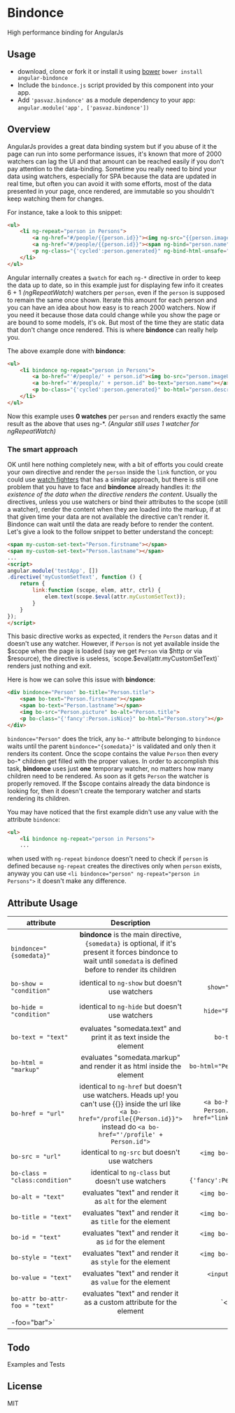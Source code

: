 Bindonce
========

High performance binding for AngularJs

## Usage
* download, clone or fork it or install it using [bower](http://twitter.github.com/bower/) `bower install angular-bindonce`
* Include the `bindonce.js` script provided by this component into your app.
* Add `'pasvaz.bindonce'` as a module dependency to your app: `angular.module('app', ['pasvaz.bindonce'])`

## Overview
AngularJs provides a great data binding system but if you abuse of it the page can run into some performance issues, it's known that more of 2000 watchers can lag the UI and that amount can be reached easily if you don't pay attention to the data-binding. Sometime you really need to bind your data using watchers, especially for SPA because the data are updated in real time, but often you can avoid it with some efforts, most of the data presented in your page, once rendered, are immutable so you shouldn't keep watching them for changes.

For instance, take a look to this snippet:
```html
<ul>
	<li ng-repeat="person in Persons">
		<a ng-href="#/people/{{person.id}}"><img ng-src="{{person.imageUrl}}"></a>
		<a ng-href="#/people/{{person.id}}"><span ng-bind="person.name"></span></a>
		<p ng-class="{'cycled':person.generated}" ng-bind-html-unsafe="person.description"></p>
	</li>
</ul>
```
Angular internally creates a `$watch` for each `ng-*` directive in order to keep the data up to date, so in this example just for displaying few info it creates 6 + 1 *(ngRepeatWatch)* watchers per `person`, even if the `person` is supposed to remain the same once shown. Iterate this amount for each person and you can have an idea about how easy is to reach 2000 watchers. Now if you need it because those data could change while you show the page or are bound to some models, it's ok. But most of the time they are static data that don't change once rendered. This is where **bindonce** can really help you.

The above example done with **bindonce**:
```html
<ul>
	<li bindonce ng-repeat="person in Persons">
		<a bo-href="'#/people/' + person.id"><img bo-src="person.imageUrl"></a>
		<a bo-href="'#/people/' + person.id" bo-text="person.name"></a>
		<p bo-class="{'cycled':person.generated}" bo-html="person.description"></p>
	</li>
</ul>
```
Now this example uses **0 watches** per `person` and renders exactly the same result as the above that uses ng-*. *(Angular still uses 1 watcher for ngRepeatWatch)*

### The smart approach
OK until here nothing completely new, with a bit of efforts you could create your own directive and render the `person` inside the `link` function, or you could use [watch fighters](https://github.com/abourget/abourget-angular) that has a similar approach, but there is still one problem that you have to face and **bindonce** already handles it: *the existence of the data when the directive renders the content*. Usually the directives, unless you use watchers or bind their attributes to the scope (still a watcher), render the content when they are loaded into the markup, if at that given time your data are not available the directive can't render it. Bindonce can wait until the data are ready before to render the content. 
Let's give a look to the follow snippet to better understand the concept:
```html
<span my-custom-set-text="Person.firstname"></span>
<span my-custom-set-text="Person.lastname"></span>
...
<script>
angular.module('testApp', [])
.directive('myCustomSetText', function () {
	return {
		link:function (scope, elem, attr, ctrl) {
			elem.text(scope.$eval(attr.myCustomSetText));
		}
	}
});
</script>
```
This basic directive works as expected, it renders the `Person` datas and it doesn't use any watcher. However, if `Person` is not yet available inside the $scope when the page is loaded (say we get `Person` via $http or via $resource), the directive is useless, `scope.$eval(attr.myCustomSetText)` renders just nothing and exit.

Here is how we can solve this issue with **bindonce**:
```html
<div bindonce="Person" bo-title="Person.title">
	<span bo-text="Person.firstname"></span>
	<span bo-text="Person.lastname"></span>
	<img bo-src="Person.picture" bo-alt="Person.title">
	<p bo-class="{'fancy':Person.isNice}" bo-html="Person.story"></p>
</div>
```
`bindonce="Person"` does the trick, any `bo-*` attribute belonging to `bindonce` waits until the parent `bindonce="{somedata}"` is validated and only then it renders its content. Once the scope contains the value `Person` then every bo-* children get filled with the proper values. In order to accomplish this task, **bindonce** uses just **one** temporary watcher, no matters how many children need to be rendered. As soon as it gets `Person` the watcher is properly removed. If the $scope contains already the data bindonce is looking for, then it doesn't create the temporary watcher and starts rendering its children.

You may have noticed that the first example didn't use any value with the attribute `bindonce`:
```html
<ul>
	<li bindonce ng-repeat="person in Persons">
	...
```
when used with `ng-repeat` `bindonce` doesn't need to check if `person` is defined because `ng-repeat` creates the directives only when `person` exists, anyway you can use `<li bindonce="person" ng-repeat="person in Persons">` it doesn't make any difference.

## Attribute Usage
| 	attribute | 	Description | 	Example  |
| ------------- |:-------------:| -----:|
| `bindonce="{somedata}"`| **bindonce** is the main directive, `{somedata}` is optional, if it's present it forces bindonce to wait until `somedata` is defined before to render its children  | `bindonce="Person"` |
| `bo-show = "condition"`     | identical to `ng-show` but doesn't use watchers |`<ANY bo-show="Person.isPublic"></ANY>`|
| `bo-hide = "condition"`     | identical to `ng-hide` but doesn't use watchers |`<ANY bo-hide="Person.isPrivate"></ANY>`|
| `bo-text = "text"`      | evaluates "somedata.text" and print it as text inside the element | `bo-text="Person.name"` |
| `bo-html = "markup"`      | evaluates "somedata.markup" and render it as html inside the element |`bo-html="Person.description"`|
| `bo-href = "url"`      | identical to `ng-href` but doesn't use watchers. Heads up! you can't use {{}} inside the url like `<a bo-href="/profile{{Person.id}}">` instead do `<a bo-href="'/profile' + Person.id">` |`<a bo-href="'/profile' + Person.id"></a>` or `<a bo-href="link" bo-text="Link"></a>`|
| `bo-src = "url"`      | identical to `ng-src` but doesn't use watchers |`<img bo-src="picture" bo-alt="title">`|
| `bo-class = "class:condition"`      | identical to `ng-class` but doesn't use watchers |`<span bo-class="{'fancy':Person.condition}">`|
| `bo-alt = "text"`      | evaluates "text" and render it as `alt` for the element |`<img bo-src="picture" bo-alt="title">`|
| `bo-title = "text"`      | evaluates "text" and render it as `title` for the element |`<img bo-src="picture" bo-title="title">`|
| `bo-id = "text"`      | evaluates "text" and render it as `id` for the element |`<img bo-src="picture" bo-id="id">`|
| `bo-style = "text"`      | evaluates "text" and render it as `style` for the element |`<img bo-src="picture" bo-style="style">`|
| `bo-value = "text"`      | evaluates "text" and render it as `value` for the element |`<input type="radio" bo-value="value">`|
| `bo-attr bo-attr-foo = "text"`      | evaluates "text" and render it as a custom attribute for the element |`<div bo-attr bo-attr
-foo="bar"></div>`|

## Todo
Examples and Tests

## License
MIT
